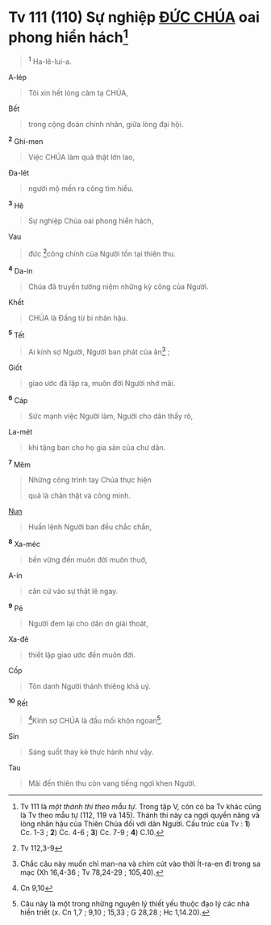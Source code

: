 # Tv 111 (110) Sự nghiệp [ĐỨC CHÚA]() oai phong hiển hách[^1-ce9b9214-8d3b-417a-afb4-7a5fe3a646a4]

> <sup><b>1</b></sup> Ha-lê-lui-a.

A-lép

> Tôi xin hết lòng cảm tạ CHÚA,

Bết

> trong cộng đoàn chính nhân, giữa lòng đại hội.

<sup><b>2</b></sup> Ghi-men

> Việc CHÚA làm quả thật lớn lao,

Đa-lét

> người mộ mến ra công tìm hiểu.

<sup><b>3</b></sup> Hê

> Sự nghiệp Chúa oai phong hiển hách,

Vau

> đức [^1@-ce9b9214-8d3b-417a-afb4-7a5fe3a646a4]công chính của Người tồn tại thiên thu.

<sup><b>4</b></sup> Da-in

> Chúa đã truyền tưởng niệm những kỳ công của Người.

Khết

> CHÚA là Đấng từ bi nhân hậu.

<sup><b>5</b></sup> Tết

> Ai kính sợ Người, Người ban phát của ăn[^2-ce9b9214-8d3b-417a-afb4-7a5fe3a646a4] ;

Giốt

> giao ước đã lập ra, muôn đời Người nhớ mãi.

<sup><b>6</b></sup> Cáp

> Sức mạnh việc Người làm, Người cho dân thấy rõ,

La-mét

> khi tặng ban cho họ gia sản của chư dân.

<sup><b>7</b></sup> Mêm

> Những công trình tay Chúa thực hiện
>
> quả là chân thật và công minh.

[Nun]()

> Huấn lệnh Người ban đều chắc chắn,

<sup><b>8</b></sup> Xa-méc

> bền vững đến muôn đời muôn thuở,

A-in

> căn cứ vào sự thật lẽ ngay.

<sup><b>9</b></sup> Pê

> Người đem lại cho dân ơn giải thoát,

Xa-đê

> thiết lập giao ước đến muôn đời.

Cốp

> Tôn danh Người thánh thiêng khả uý.

<sup><b>10</b></sup> Rết

> [^2@-ce9b9214-8d3b-417a-afb4-7a5fe3a646a4]Kính sợ CHÚA là đầu mối khôn ngoan[^3-ce9b9214-8d3b-417a-afb4-7a5fe3a646a4].

Sin

> Sáng suốt thay kẻ thực hành như vậy.

Tau

> Mãi đến thiên thu còn vang tiếng ngợi khen Người.

[^1-ce9b9214-8d3b-417a-afb4-7a5fe3a646a4]: Tv 111 là *một thánh thi theo mẫu tự*. Trong tập V, còn có ba Tv khác cũng là Tv theo mẫu tự (112, 119 và 145). Thánh thi này ca ngợi quyền năng và lòng nhân hậu của Thiên Chúa đối với dân Người. Cấu trúc của Tv : **1**) Cc. 1-3 ; **2**) Cc. 4-6 ; **3**) Cc. 7-9 ; **4**) C.10.
[^2-ce9b9214-8d3b-417a-afb4-7a5fe3a646a4]: Chắc câu này muốn chỉ man-na và chim cút vào thời Ít-ra-en đi trong sa mạc (Xh 16,4-36 ; Tv 78,24-29 ; 105,40).
[^3-ce9b9214-8d3b-417a-afb4-7a5fe3a646a4]: Câu này là một trong những nguyên lý thiết yếu thuộc đạo lý các nhà hiền triết (x. Cn 1,7 ; 9,10 ; 15,33 ; G 28,28 ; Hc 1,14.20).
[^1@-ce9b9214-8d3b-417a-afb4-7a5fe3a646a4]: Tv 112,3-9
[^2@-ce9b9214-8d3b-417a-afb4-7a5fe3a646a4]: Cn 9,10